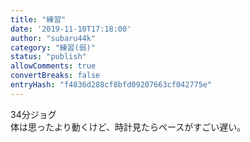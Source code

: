 ```yaml
---
title: "練習"
date: '2019-11-10T17:18:00'
author: "subaru44k"
category: "練習(弱)"
status: "publish"
allowComments: true
convertBreaks: false
entryHash: "f4836d288cf8bfd09207663cf042775e"
---
```

34分ジョグ<br>
体は思ったより動くけど、時計見たらペースがすごい遅い。
